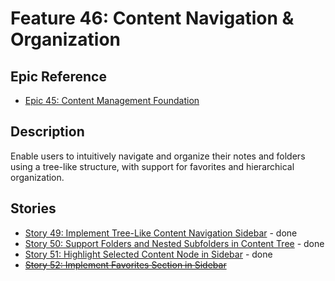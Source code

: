 # Feature 46: Content Navigation & Organization

## Epic Reference

- [Epic 45: Content Management Foundation](../../1-epics/2-to-refine/45-epic-content_management_foundation.md)

## Description

Enable users to intuitively navigate and organize their notes and folders using a tree-like structure, with support for favorites and hierarchical organization.

## Stories

- [Story 49: Implement Tree-Like Content Navigation Sidebar](../../5-done/49-story-tree_navigation_sidebar.md) - done
- [Story 50: Support Folders and Nested Subfolders in Content Tree](../../5-done/50-story-nested_folders_support.md) - done
- [Story 51: Highlight Selected Content Node in Sidebar](../../5-done/51-story-highlight_selected_node.md) - done
- ~~[Story 52: Implement Favorites Section in Sidebar](../../3-stories/2-to-refine/52-story-favorites_section_sidebar.md)~~ 
